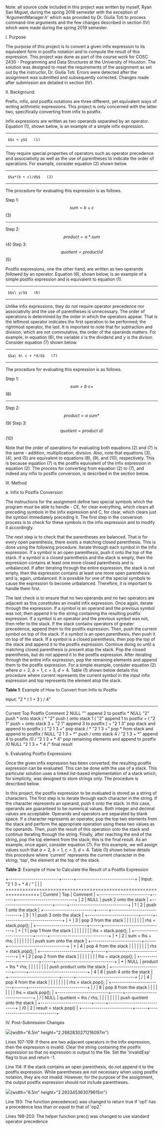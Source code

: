 Note: all source code included in this project was written by myself,
Ryan San Miguel, during the spring 2018 semester with the exception of
'ArgumentManager.h' which was provided by Dr. Giulia Toti to process
command-line arguments and the few changes described in section (IV)
which were made during the spring 2019 semester.

I. Purpose

The purpose of this project is to convert a given infix expression to
its equivalent form in postfix notation and to compute the result of
this expression. This project was done as part of the course work for
COSC 2430 - Programming and Data Structures at the University of
Houston. The solution was designed to meet the requirements of the
assignment as set out by the instructor, Dr. Giulia Toti. Errors were
detected after the assignment was submitted and subsequently corrected.
Changes made after submission are detailed in section (IV).

II\. Background

Prefix, infix, and postfix notations are three different, yet equivalent
ways of writing arithmetic expressions. This project is only concerned
with the latter two, specifically converting from infix to postfix.

Infix expressions are written as two operands separated by an operator.
Equation (1), shown below, is an example of a simple infix expression.

  -- ----------- -----
     $$x + y$$   (1)
  -- ----------- -----

They require special properties of operators such as operator precedence
and associativity as well as the use of parentheses to indicate the
order of operations. For example, consider equation (2) shown below.

  -- ----------------- -----
     $$a*(b + c)/d$$   (2)
  -- ----------------- -----

The procedure for evaluating this expression is as follows.

  Step 1:   $$sum = b + c$$            (3)
  --------- -------------------------- -----
  Step 2:   $$product = a*sum$$        (4)
  Step 3:   $$quotient = product/d$$   (5)

Postfix expressions, one the other hand, are written as two operands
*followed by* an operator. Equation (6), shown below, is an example of a
simple postfix expression and is equivalent to equation (1).

  -- ----------- -----
     $$x\ y/$$   (6)
  -- ----------- -----

Unlike infix expressions, they do not require operator precedence nor
associativity and the use of parentheses is unnecessary. The order of
operations is determined by the order in which the operators appear.
That is the leftmost operator indicates the first operation to be
performed; the rightmost operator, the last. It is important to note
that for subtraction and division, which are not commutative, the order
of the operands matters. For example, in equation (6), the variable $x$
is the dividend and $y$ is the divisor. Consider equation (7) shown
below.

  -- ------------------- -----
     $$a\ b\ c + *d/$$   (7)
  -- ------------------- -----

The procedure for evaluating this expression is as follows.

  Step 1:   $$sum = b\ c +$$             (8)
  --------- ---------------------------- ------
  Step 2:   $$product = a\ sum*$$        (9)
  Step 3:   $$quotient = product\ d/$$   (10)

Note that the order of operations for evaluating both equations (2) and
(7) is the same - addition, multiplication, division. Also, note that
equations (3), (4), and (5) are equivalent to equations (8), (9), and
(10), respectively. This is because equation (7) is the postfix
equivalent of the infix expression in equation (2). The process for
converting from equation (2) to (7), and indeed any infix to postfix
conversion, is described in the section below.

III\. Method

a\. Infix to Postfix Conversion

The instructions for the assignment define two special symbols which the
program must be able to handle - CE, for clear everything, which clears
all preceding symbols in the infix expression and C, for clear, which
clears just the symbol immediately preceding it. The first step in the
conversion process is to check for these symbols in the infix expression
and to modify it accordingly.

The next step is to check that the parentheses are balanced. That is for
every open parenthesis, there exists a matching closed parenthesis. This
is done using the following procedure. Iterate through each symbol in
the infix expression. If a symbol is an open parenthesis, push it onto
the top of the stack. If a symbol is a closed parenthesis and the stack
is empty, then the expression contains at least one more closed
parenthesis and is unbalanced. If after iterating through the entire
expression, the stack is not empty, then the expression contains at
least one more open parenthesis and is, again, unbalanced. It is
possible for one of the special symbols to cause the expression to
become unbalanced. Therefore, it is important to handle them first.

The last check is to ensure that no two operands and no two operators
are adjacent as this constitutes an invalid infix expression. Once
again, iterate through the expression. If a symbol is an operand and the
previous symbol was not, then append it to the string containing the
resulting postfix expression. If a symbol is an operator and the
previous symbol was not, then refer to the stack. If the stack contains
operators of greater precedence, append them to the postfix expression.
Then, push the current symbol on top of the stack. If a symbol is an
open parenthesis, then push it on top of the stack. If a symbol is a
closed parenthesis, then pop the top of the stack and append it to the
postfix expression. Continue doing so until a matching closed
parenthesis is present atop the stack. Pop the closed parenthesis, but
do not append it to the postfix expression. After iterating through the
entire infix expression, pop the remaining elements and append them to
the postfix expression. For a simple example, consider equation (2)
where $a = 2,\ b = 1,\ c = 3,\ d = 4$. Table (1) shown below details
this procedure where current represents the current symbol in the input
infix expression and top represents the element atop the stack.

**Table 1**: Example of How to Convert from Infix to Postfix

  Input: "2 \* ( 1 + 3 ) / 4"                             
  ----------------------------- ------ ------------------ ----------------------------------------------
  Current                       Top    Postfix            Comment
  2                             NULL   ""                 append 2 to postfix
  \*                            NULL   "2"                push \* onto stack
  (                             \*     "2"                push ( onto stack
  1                             (      "2"                append 1 to postfix
  \+                            (      "2 1"              push + onto stack
  3                             \+     "2 1"              append 3 to postfix
  )                             \+     "2 1 3"            pop stack and append to postfix
  )                             (      "2 1 3 +"          pop stack
  /                             \*     "2 1 3 +"          pop \* from stack and append to postfix
  /                             NULL   "2 1 3 + \*"       push / onto stack
  4                             /      "2 1 3 + \*"       append 4 to postfix
  /0                            /      "2 1 3 + \* 4"     pop remaining elements and append to postfix
  /0                            NULL   "2 1 3 + \* 4 /"   final result

b\. Evaluating Postfix Expressions

Once the given infix expression has been converted, the resulting
postfix expression can be evaluated. This can be done with the use of a
stack. This particular solution uses a linked list-based implementation
of a stack which, for simplicity, was designed to store strings only.
The procedure is described below.

In this project, the postfix expression to be evaluated is stored as a
string of characters. The first step is to iterate through each
character in the string. If the character represents an operand, push it
onto the stack. In this case, operands are guaranteed to be numerical
values. Both integer and decimal values are acceptable. Operands and
operators are separated by blank space. If a character represents an
operator, pop the top two elements from the stack and perform the
appropriate operation using these two values as the operands. Then, push
the result of this operation onto the stack and continue iterating
through the string. Finally, after reaching the end of the string, pop
the top element from the stack; this is the final result. As an example,
once again, consider equation (7). For this example, we will assign
values such that $a = 2,\ b = 1,\ c = 3,\ d = 4$. Table (1) shown below
details this procedure where 'current' represents the current character
in the string; 'top', the element at the top of the stack.

**Table 2**: Example of How to Calculate the Result of a Postfix
Expression

+--------------------------+------+------------------------------+
| Input: "2 1 3 + \* 4 / " |      |                              |
+==========================+======+==============================+
| Current                  | Top  | Comment                      |
+--------------------------+------+------------------------------+
| 2                        | NULL | push 2 onto the stack        |
+--------------------------+------+------------------------------+
| 1                        | 2    | push 1 onto the stack        |
+--------------------------+------+------------------------------+
| 3                        | 1    | push 3 onto the stack        |
+--------------------------+------+------------------------------+
| \+                       | 3    | pop 3 from the stack         |
|                          |      |                              |
|                          |      | rhs = stack.pop();           |
+--------------------------+------+------------------------------+
| \+                       | 1    | pop 1 from the stack         |
|                          |      |                              |
|                          |      | lhs = stack.pop();           |
+--------------------------+------+------------------------------+
| \+                       | 2    | sum = lhs + rhs;             |
|                          |      |                              |
|                          |      | push sum onto the stack      |
+--------------------------+------+------------------------------+
| \*                       | 4    | pop 4 from the stack         |
|                          |      |                              |
|                          |      | rhs = stack.pop();           |
+--------------------------+------+------------------------------+
| \*                       | 2    | pop 2 from the stack         |
|                          |      |                              |
|                          |      | lhs = stack.pop();           |
+--------------------------+------+------------------------------+
| \*                       | NULL | product = lhs \* rhs;        |
|                          |      |                              |
|                          |      | push product onto the stack  |
+--------------------------+------+------------------------------+
| 4                        | 8    | push 4 onto the stack        |
+--------------------------+------+------------------------------+
| /                        | 4    | pop 4 from the stack         |
|                          |      |                              |
|                          |      | rhs = stack.pop();           |
+--------------------------+------+------------------------------+
| /                        | 8    | pop 8 from the stack         |
|                          |      |                              |
|                          |      | lhs = stack.pop();           |
+--------------------------+------+------------------------------+
| /                        | NULL | quotient = lhs / rhs;        |
|                          |      |                              |
|                          |      | push quotient onto the stack |
+--------------------------+------+------------------------------+
| /0                       | 2    | result = stack.pop()         |
+--------------------------+------+------------------------------+

IV\. Post-Submission Changes

![](media/image1.JPG){width="6.5in" height="2.2682830271216097in"}

Lines 107-109: If there are two adjacent operators in the infix
expression, then the expression is invalid. Clear the string containing
the postfix expression so that no expression is output to the file. Set
the 'invalidExp' flag to true and return -1.

Line 114: If the stack contains an open parenthesis, do not append it to
the postfix expression. While parentheses are not necessary when using
postfix notation, they are not invalid. However, for the purpose of the
assignment, the output postfix expression should not include
parentheses.

![](media/image2.JPG){width="6.5in" height="2.263345363079615in"}

Line 193: The function precedence() was changed to return true if 'op1'
has a precedence less than *or equal to* that of 'op2.'

Lines 198-203: The helper function prec() was changed to use standard
operator precedence
